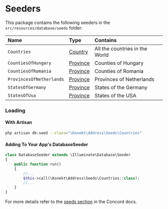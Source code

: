 # Seeders

This package contains the following seeders in the `src/resources/database/seeds` folder:

|           Name           |          Type           |            Contains            |
|:-------------------------|:------------------------|:-------------------------------|
| `Countries`              | [Country](country.md)   | All the countries in the World |
| `CountiesOfHungary`      | [Province](province.md) | Counties of Hungary            |
| `CountiesOfRomania`      | [Province](province.md) | Counties of Romania            |
| `ProvincesOfNetherlands` | [Province](province.md) | Provinces of Netherlands       |
| `StatesOfGermany`        | [Province](province.md) | States of the Germany          |
| `StatesOfUsa`            | [Province](province.md) | States of the USA              |

### Loading

#### With Artisan

```bash
php artisan db:seed --class="\Konekt\Address\Seeds\Countries"
```

#### Adding To Your App's DatabaseSeeder

```php
class DatabaseSeeder extends \Illuminate\Database\Seeder
{
    public function run()
    {
        //...
        $this->call(\Konekt\Address\Seeds\Countries::class);
        //...
    }
} 
```

For more details refer to the [seeds section](https://artkonekt.github.io/concord/#/seeds) in the
Concord docs.
